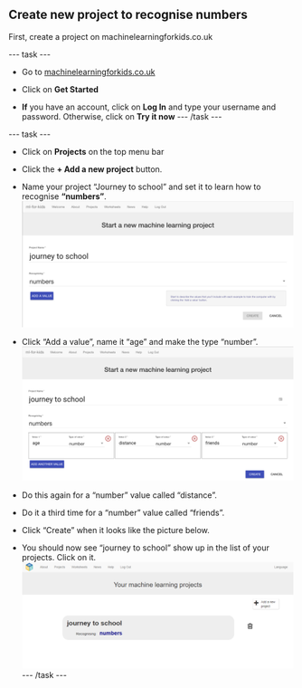 ## Create new project to recognise numbers

First, create a project on machinelearningforkids.co.uk

--- task ---
+ Go to [machinelearningforkids.co.uk](https://machinelearningforkids.co.uk/)

+ Click on **Get Started**

+ **If** you have an account, click on **Log In** and type your username and password. Otherwise, click on **Try it now**
--- /task ---

--- task ---
+ Click on **Projects** on the top menu bar

+ Click the **+ Add a new project** button.

+ Name your project “Journey to school” and set it to learn how to recognise **“numbers”**. 
![Create a project page](images/create.png)

+ Click “Add a value”, name it “age” and make the type “number”. 
![Adding values](images/add-value.png)

+ Do this again for a “number” value called “distance”. 

+ Do it a third time for a “number” value called “friends”. 

+ Click “Create” when it looks like the picture below. 


+ You should now see “journey to school” show up in the list of your
projects. Click on it.
![List of projects containing one entry: journey to school](images/list-of-projects.png)
--- /task ---